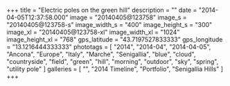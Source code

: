 +++
title = "Electric poles on the green hill"
description = ""
date = "2014-04-05T12:37:58.000"
image = "20140405@123758"
image_s = "20140405@123758-s"
image_width_s = "400"
image_height_s = "300"
image_xl = "20140405@123758-xl"
image_width_xl = "1024"
image_height_xl = "768"
gps_latitude = "43.7197527833333"
gps_longitude = "13.1216444333333"
phototags = [ "2014", "2014-04", "2014-04-05", "Ancona", "Europe", "Italy", "Marche", "Senigallia", "blue", "cloud", "countryside", "field", "green", "hill", "morning", "outdoor", "sky", "spring", "utility pole" ]
galleries = [ "", "2014 Timeline", "Portfolio", "Senigallia Hills" ]
+++
